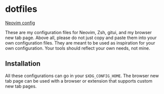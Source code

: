 # dotfiles

[Neovim config](https://github.com/realprogrammersusevim/dotfiles/nvim)

These are my configuration files for Neovim, Zsh, gitui, and my browser new tab
page. Above all, please do not just copy and paste them into your own
configuration files. They are meant to be used as inspiration for your own
configuration. Your tools should reflect your own needs, not mine.

## Installation

All these configurations can go in your `$XDG_CONFIG_HOME`. The browser new tab
page can be used with a browser or extension that supports custom new tab pages.
